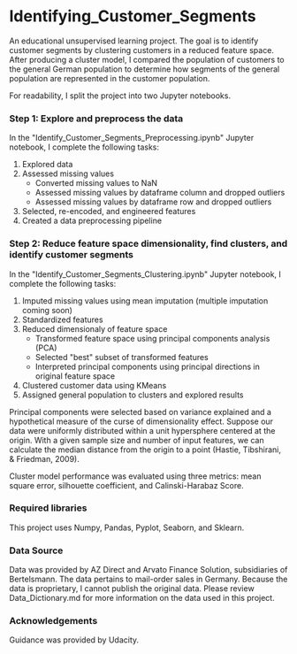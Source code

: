 # Identifying_Customer_Segments
An educational unsupervised learning project. The goal is to identify customer segments by clustering customers in a reduced feature space. After producing a cluster model, I compared the population of customers to the general German population to determine how segments of the general population are represented in the customer population.

For readability, I split the project into two Jupyter notebooks.

### Step 1: Explore and preprocess the data

In the "Identify_Customer_Segments_Preprocessing.ipynb" Jupyter notebook, I complete the following tasks:
1. Explored data
2. Assessed missing values
    * Converted missing values to NaN
    * Assessed missing values by dataframe column and dropped outliers
    * Assessed missing values by dataframe row and dropped outliers
3. Selected, re-encoded, and engineered features
4. Created a data preprocessing pipeline

### Step 2: Reduce feature space dimensionality, find clusters, and identify customer segments

In the "Identify_Customer_Segments_Clustering.ipynb" Jupyter notebook, I complete the following tasks:
1. Imputed missing values using mean imputation (multiple imputation coming soon)
2. Standardized features
3. Reduced dimensionaly of feature space
    * Transformed feature space using principal components analysis (PCA)
    * Selected "best" subset of transformed features
    * Interpreted principal components using principal directions in original feature space
4. Clustered customer data using KMeans
5. Assigned general population to clusters and explored results

Principal components were selected based on variance explained and a hypothetical measure of the curse of dimensionality effect. Suppose our data were uniformly distributed within a unit hypersphere centered at the origin. With a given sample size and number of input features, we can calculate the median distance from the origin to a point (Hastie, Tibshirani, & Friedman, 2009).

Cluster model performance was evaluated using three metrics: mean square error, silhouette coefficient, and Calinski-Harabaz Score.
                  
### Required libraries                       
This project uses Numpy, Pandas, Pyplot, Seaborn, and Sklearn.

### Data Source
Data was provided by AZ Direct and Arvato Finance Solution, subsidiaries of Bertelsmann. The data pertains to mail-order sales in Germany. Because the data is proprietary, I cannot publish the original data. Please review Data_Dictionary.md for more information on the data used in this project.

### Acknowledgements
Guidance was provided by Udacity.
